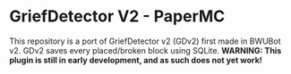 # GriefDetector V2 - PaperMC
This repository is a port of GriefDetector v2 (GDv2) first made in BWUBot v2.
GDv2 saves every placed/broken block using SQLite.
**WARNING: This plugin is still in early development, and as such does not yet work!**
